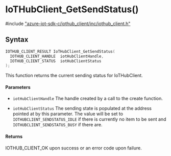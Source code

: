 # IoTHubClient_GetSendStatus()

\#include ["azure-iot-sdk-c/iothub_client/inc/iothub_client.h"](../iot-c-ref-iothub-client-h.md)  

## Syntax

```C
IOTHUB_CLIENT_RESULT IoTHubClient_GetSendStatus(
  IOTHUB_CLIENT_HANDLE	iotHubClientHandle,
  IOTHUB_CLIENT_STATUS	iotHubClientStatus
);

```

This function returns the current sending status for IoTHubClient.

#### Parameters
* `iotHubClientHandle` The handle created by a call to the create function. 

* `iotHubClientStatus` The sending state is populated at the address pointed at by this parameter. The value will be set to `IOTHUBCLIENT_SENDSTATUS_IDLE` if there is currently no item to be sent and `IOTHUBCLIENT_SENDSTATUS_BUSY` if there are.

#### Returns
IOTHUB_CLIENT_OK upon success or an error code upon failure.

